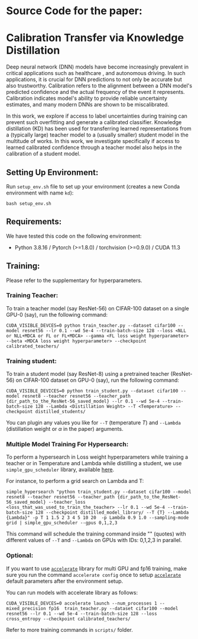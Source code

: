 # Source Code for the paper: 
# Calibration Transfer via Knowledge Distillation
Deep neural network (DNN) models have become increasingly prevalent in critical applications such as healthcare , and autonomous driving. In such applications, it is crucial for DNN predictions to not only be accurate but also trustworthy. Calibration refers to the alignment between a DNN model's predicted confidence and the actual frequency of the event it represents. Calibration indicates model's ability to provide reliable uncertainty estimates, and many modern DNNs are shown to be miscalibrated.

In this work, we explore if access to label uncertainties during training can prevent such overfitting and generate a calibrated classifier. Knowledge distillation (KD) has been used for transferring learned representations from a (typically large) teacher model to a (usually smaller) student model in the multitude of works. In this work, we investigate specifically if access to learned calibrated confidence through a teacher model also helps in the calibration of a student model.

## Setting Up Environment:
Run `setup_env.sh` file to set up your environment (creates a new Conda environment with name `kd`):
```
bash setup_env.sh
```


## Requirements:
We have tested this code on the following environment:  
- Python 3.8.16 / Pytorch (>=1.8.0) / torchvision (>=0.9.0) / CUDA 11.3

## Training:  
Please refer to the supplementary for hyperparameters.

### Training Teacher:  
To train a teacher model (say ResNet-56) on CIFAR-100 dataset on a single GPU-0 (say), run the following command:
```
CUDA_VISIBLE_DEVCES=0 python train_teacher.py --dataset cifar100 --model resnet56 --lr 0.1 --wd 5e-4 --train-batch-size 128 --loss <NLL or NLL+MDCA or FL or FL+MDCA> --gamma <FL loss weight hyperparameter> --beta <MDCA loss weight hyperparameter> --checkpoint calibrated_teachers/
```
<!--In our experiments, we chose `--gamma` from `{1, 2, 3, 4, 5}` and `--beta` from `{1, 5, 10}` for FL+MDCA.
For MMCE, `--beta` was chosen from `{1, 2, 3, 4, 5}`.  
For FL+MDCA, provide `--loss` as FL+MDCA and set `--beta` and `--gamma` both to your desired values.  
To train on label smoothing (LS), set `--loss` to `LS` and set `--alpha` to `0.1`.-->

### Training student:
To train a student model (say ResNet-8) using a pretrained teacher (ResNet-56) on CIFAR-100 dataset on GPU-0 (say), run the following command:
```
CUDA_VISIBLE_DEVICES=0 python train_student.py --dataset cifar100 --model resnet8 --teacher resnet56 --teacher_path {dir_path_to_the_ResNet-56_saved_model} --lr 0.1 --wd 5e-4 --train-batch-size 128 --Lambda <Distillation Weight> --T <Temperature> --checkpoint distilled_students/
```
You can plugin any values you like for `--T` (temperature $T$) and `--Lambda` (distillation weight or $\alpha$ in the paper) arguments.

### Multiple Model Training For Hypersearch:
To perform a hypersearch in Loss weight hyperparameters while training a teacher or in Temperature and Lambda while distilling a student, we use `simple_gpu_scheduler` library, available [here](https://github.com/ExpectationMax/simple_gpu_scheduler.git).  

For instance, to perform a grid search on Lambda and T:
```
simple_hypersearch "python train_student.py --dataset cifar100 --model resnet8 --teacher resnet56 --teacher_path {dir_path_to_the_ResNet-56_saved_model} --teacher_loss <loss_that_was_used_to_train_the_teacher> --lr 0.1 --wd 5e-4 --train-batch-size 128 --checkpoint distilled_model_library/ --T {T} --Lambda {Lambda}" -p T 1 1.5 2 3 4 5 10 20  -p Lambda 0.9 1.0 --sampling-mode grid | simple_gpu_scheduler --gpus 0,1,2,3
```
This command will schedule the training command inside "" (quotes) with different values of `--T` and `--Lambda` on GPUs with IDs: 0,1,2,3 in parallel.  

### Optional:
If you want to use [`accelerate`](https://github.com/huggingface/accelerate) library for multi GPU and fp16 training, make sure you run the command `accelerate config` once to setup [`accelerate`](https://github.com/huggingface/accelerate) default parameters after the environment setup.  

You can run models with accelerate library as follows:
```
CUDA_VISIBLE_DEVCES=0 accelerate launch --num_processes 1 --mixed_precision fp16  train_teacher.py --dataset cifar100 --model resnet56 --lr 0.1 --wd 5e-4 --train-batch-size 128 --loss cross_entropy --checkpoint calibrated_teachers/
```

Refer to more training commands in `scripts/` folder.
